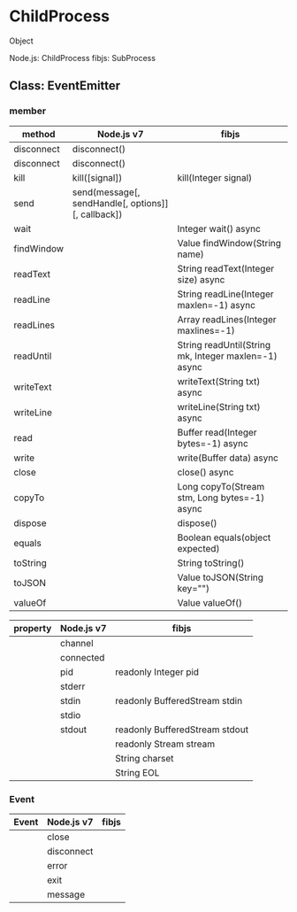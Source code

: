 # ChildProcess

Object

Node.js: ChildProcess
fibjs: SubProcess

## Class: EventEmitter

### member

|  method   |      Node.js v7       |                         fibjs                        |
|-----------|-----------------------|------------------------------------------------------|
|disconnect | disconnect()          |                                                      |
|disconnect | disconnect()          |                                                      |
|kill       | kill([signal])        | kill(Integer signal)                                 |
|send       | send(message[, sendHandle[, options]][, callback]) |                         |
|wait       |                       | Integer wait() async                                 |
|findWindow |                       | Value findWindow(String name)                        |
|readText   |                       | String readText(Integer size) async                  |
|readLine   |                       | String readLine(Integer maxlen=-1) async             |
|readLines  |                       | Array readLines(Integer maxlines=-1)                 |
|readUntil  |                       | String readUntil(String mk, Integer maxlen=-1) async |
|writeText  |                       | writeText(String txt) async                          |
|writeLine  |                       | writeLine(String txt) async                          |
|read       |                       | Buffer read(Integer bytes=-1) async                  |
|write      |                       | write(Buffer data) async                             |
|close      |                       | close() async                                        |
|copyTo     |                       | Long copyTo(Stream stm, Long bytes=-1) async         |
|dispose    |                       | dispose()                                            |
|equals     |                       | Boolean equals(object expected)                      |
|toString   |                       | String toString()                                    |
|toJSON     |                       | Value toJSON(String key="")                          |
|valueOf    |                       | Value valueOf()                                      |

| property |  Node.js v7 |              fibjs              |
|----------|-------------|---------------------------------|
|          | channel     |                                 |
|          | connected   |                                 |
|          | pid         | readonly Integer pid            |
|          | stderr      |                                 |
|          | stdin       | readonly BufferedStream stdin   |
|          | stdio       |                                 |
|          | stdout      | readonly BufferedStream 	stdout |
|          |             | readonly Stream 	stream         |
|          |             | String 	charset                |
|          |             | String 	EOL                    |

### Event

| Event | Node.js v7 |  fibjs |
|-------|------------|--------|
|       | close      |        |
|       | disconnect |        |
|       | error      |        |
|       | exit       |        |
|       | message    |        |
